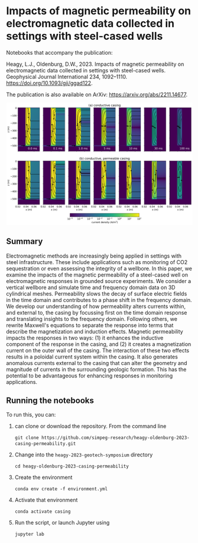 # Impacts of magnetic permeability on electromagnetic data collected in settings with steel-cased wells

Notebooks that accompany the publication: 

Heagy, L.J., Oldenburg, D.W., 2023. Impacts of magnetic permeability on electromagnetic data collected in settings with steel-cased wells. Geophysical Journal International 234, 1092–1110. https://doi.org/10.1093/gji/ggad122. 

The publication is also available on ArXiv: https://arxiv.org/abs/2211.14677. 

![tdem-casing-currents](./figures/tdem-casing-currents.png)

## Summary 
Electromagnetic methods are increasingly being applied in settings with steel infrastructure. These include applications such as monitoring of CO2 sequestration or even assessing the integrity of a wellbore. In this paper, we examine the impacts of the magnetic permeability of a steel-cased well on electromagnetic responses in grounded source experiments. We consider a vertical wellbore and simulate time and frequency domain data on 3D cylindrical meshes. Permeability slows the decay of surface electric fields in the time domain and contributes to a phase shift in the frequency domain. We develop our understanding of how permeability alters currents within, and external to, the casing by focussing first on the time domain response and translating insights to the frequency domain. Following others, we rewrite Maxwell's equations to separate the response into terms that describe the magnetization and induction effects. Magnetic permeability impacts the responses in two ways: (1) it enhances the inductive component of the response in the casing, and (2) it creates a magnetization current on the outer wall of the casing. The interaction of these two effects results in a poloidal current system within the casing. It also generates anomalous currents external to the casing that can alter the geometry and magnitude of currents in the surrounding geologic formation. This has the potential to be advantageous for enhancing responses in monitoring applications.

## Running the notebooks 

To run this, you can:
1. can clone or download the repository. From the command line 
   ```
   git clone https://github.com/simpeg-research/heagy-oldenburg-2023-casing-permeability.git
   ```
  
2. Change into the `heagy-2023-geotech-symposium` directory 
   ```
   cd heagy-oldenburg-2023-casing-permeability
   ```
  
3. Create the environment 
   ```
   conda env create -f environment.yml
   ```

4. Activate that environment 
   ```
   conda activate casing
   ```

5. Run the script, or launch Jupyter using 
   ```
   jupyter lab
   ```


